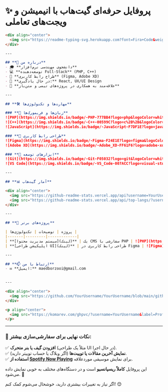 # **✨ پروفایل حرفه‌ای گیت‌هاب با انیمیشن و ویجت‌های تعاملی**  

```markdown
<div align="center">
  <img src="https://readme-typing-svg.herokuapp.com?font=Fira+Code&weight=600&size=24&pause=1000&color=20C20E&width=500&lines=سلام+👋+من+[نام+شما]+هستم;دانشجوی+مهندسی+نرم‌افزار;توسعه‌دهنده+و+طراح+رابط+کاربری;عاشق+یادگیری+و+همکاری+تیمی!" alt="Typing Animation" />
</div>

---

## **🚀 درباره من**  
- 🎓 **دانشجوی مهندسی نرم‌افزار**  
- 💻 **توسعه‌دهنده Full-Stack** (PHP, C++)  
- 🎨 **طراح رابط کاربری** (Figma, Adobe XD)  
- 🌱 **در حال یادگیری:** React, UX/UI Design  
- 🤝 **علاقه‌مند به همکاری در پروژه‌های تیمی و متن‌باز**  

---

## **🛠️ مهارت‌ها و تکنولوژی‌ها**  

### **📌 زبان‌ها و فریمورک‌ها**  
![PHP](https://img.shields.io/badge/-PHP-777BB4?logo=php&logoColor=white)  
![C++](https://img.shields.io/badge/-C++-00599C?logo=c%2B%2B&logoColor=white)  
![JavaScript](https://img.shields.io/badge/-JavaScript-F7DF1E?logo=javascript&logoColor=black)  

### **🎨 طراحی رابط کاربری**  
![Figma](https://img.shields.io/badge/-Figma-F24E1E?logo=figma&logoColor=white)  
![Adobe XD](https://img.shields.io/badge/-Adobe_XD-FF61F6?logo=adobe-xd&logoColor=white)  

### **🔧 ابزارهای توسعه**  
![Git](https://img.shields.io/badge/-Git-F05032?logo=git&logoColor=white)  
![VS Code](https://img.shields.io/badge/-VS_Code-007ACC?logo=visual-studio-code&logoColor=white)  

---

## **📊 آمار گیت‌هاب**  

<div align="center">
  <img src="https://github-readme-stats.vercel.app/api?username=YourUsername&show_icons=true&theme=radical&hide_border=true" alt="GitHub Stats" width="48%" />
  <img src="https://github-readme-stats.vercel.app/api/top-langs/?username=YourUsername&layout=compact&theme=radical&hide_border=true" alt="Top Languages" width="45%" />
</div>

---

## **🎨 پروژه‌های برتر**  

| پروژه | توضیحات | تکنولوژی‌ها |  
|-------|---------|-------------|  
| **[سیستم مدیریت محتوا](لینک)** | یک CMS سفارشی با PHP | ![PHP](https://img.shields.io/badge/-PHP-777BB4) ![MySQL](https://img.shields.io/badge/-MySQL-4479A1) |  
| **[اپلیکیشن طراحی UI](لینک)** | طراحی رابط کاربری در Figma | ![Figma](https://img.shields.io/badge/-Figma-F24E1E) |  

---

## **📫 ارتباط با من**  
- ✉️ **ایمیل:** maedborzooi@gmail.com  
  

---

<div align="center">
  <img src="https://github.com/YourUsername/YourUsername/blob/main/github-contribution-grid-snake.svg" alt="Contribution Snake" />
</div>

<p align="center"> 
  <img src="https://komarev.com/ghpvc/?username=YourUsername&label=Profile%20Views&color=blueviolet" alt="Profile Views" /> 
</p>
```

---

### **🎯 نکات نهایی برای سفارشی‌سازی بیشتر:**  
✅ **افزودن گیف یا بنر متحرک** (مثلاً یک طراحی UI در حال اجرا).  
✅ **نمایش آخرین مقالات یا توییت‌ها** (اگر وبلاگ یا حساب توییتر دارید).  
✅ **استفاده از [Spotify Now Playing](https://github.com/kittinan/spotify-github-profile)** برای نمایش موسیقی موردعلاقه.  

این پروفایل **کاملاً ریسپانسیو** است و در دستگاه‌های مختلف به خوبی نمایش داده می‌شود. 🚀  

اگر نیاز به تغییرات بیشتری دارید، خوشحال می‌شوم کمک کنم! 😊
